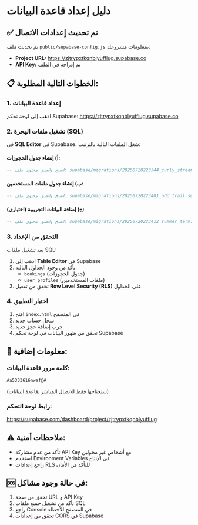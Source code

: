 # دليل إعداد قاعدة البيانات

## ✅ تم تحديث إعدادات الاتصال

تم تحديث ملف `public/supabase-config.js` بمعلومات مشروعك:
- **Project URL:** https://zjtrypxtkqnblyufflug.supabase.co
- **API Key:** تم إدراجه في الملف

## 📋 الخطوات التالية المطلوبة:

### 1. إعداد قاعدة البيانات
اذهب إلى لوحة تحكم Supabase: https://zjtrypxtkqnblyufflug.supabase.co

### 2. تشغيل ملفات الهجرة (SQL)
في **SQL Editor** في Supabase، شغل الملفات التالية بالترتيب:

#### أ) إنشاء جدول الحجوزات:
```sql
-- انسخ والصق محتوى ملف: supabase/migrations/20250720223344_curly_stream.sql
```

#### ب) إنشاء جدول ملفات المستخدمين:
```sql
-- انسخ والصق محتوى ملف: supabase/migrations/20250720223401_odd_trail.sql
```

#### ج) إضافة البيانات التجريبية (اختياري):
```sql
-- انسخ والصق محتوى ملف: supabase/migrations/20250720223412_summer_term.sql
```

### 3. التحقق من الإعداد
بعد تشغيل ملفات SQL:
1. اذهب إلى **Table Editor** في Supabase
2. تأكد من وجود الجداول التالية:
   - `bookings` (جدول الحجوزات)
   - `user_profiles` (ملفات المستخدمين)
3. تحقق من تفعيل **Row Level Security (RLS)** على الجداول

### 4. اختبار التطبيق
1. افتح `index.html` في المتصفح
2. سجل حساب جديد
3. جرب إضافة حجز جديد
4. تحقق من ظهور البيانات في لوحة تحكم Supabase

## 🔧 معلومات إضافية:

### كلمة مرور قاعدة البيانات:
```
Aa5333616nwaf@#
```
(ستحتاجها فقط للاتصال المباشر بقاعدة البيانات)

### رابط لوحة التحكم:
https://supabase.com/dashboard/project/zjtrypxtkqnblyufflug

## ⚠️ ملاحظات أمنية:
- تأكد من عدم مشاركة API Key مع أشخاص غير مخولين
- استخدم Environment Variables في الإنتاج
- راجع إعدادات RLS للتأكد من الأمان

## 🆘 في حالة وجود مشاكل:
1. تحقق من صحة URL و API Key
2. تأكد من تشغيل جميع ملفات SQL
3. راجع Console في المتصفح للأخطاء
4. تحقق من إعدادات CORS في Supabase
</parameter>